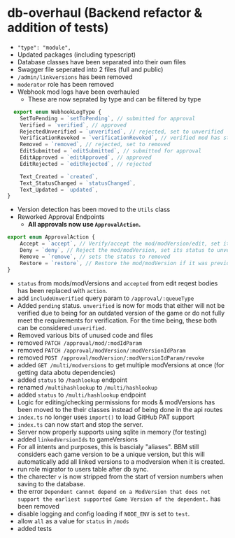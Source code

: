 # db-overhaul (Backend refactor & addition of tests)
- `"type": "module",`
- Updated packages (including typescript)
- Database classes have been separated into their own files
- Swagger file seperated into 2 files (full and public)
- `/admin/linkversions` has been removed
- `moderator` role has been removed
- Webhook mod logs have been overhauled
  - These are now seprated by type and can be filtered by type
```typescript
  export enum WebhookLogType {
    SetToPending = `setToPending`, // submitted for approval
    Verified = `verified`, // approved
    RejectedUnverified = `unverified`, // rejected, set to unverified
    VerificationRevoked = `verificationRevoked`, // verified mod has status changed
    Removed = `removed`, // rejected, set to removed
    EditSubmitted = `editSubmitted`, // submitted for approval
    EditApproved = `editApproved`, // approved
    EditRejected = `editRejected`, // rejected

    Text_Created = `created`,
    Text_StatusChanged = `statusChanged`,
    Text_Updated = `updated`,
}
```
- Version detection has been moved to the `Utils` class
- Reworked Approval Endpoints
  - **All approvals now use `ApprovalAction`.**
```typescript
export enum ApprovalAction {
    Accept = `accept`, // Verify/accept the mod/modVersion/edit, set its status to verified
    Deny = `deny`, // Reject the mod/modVersion, set its status to unverified, but do not remove it
    Remove = `remove`, // sets the status to removed
    Restore = `restore`, // Restore the mod/modVersion if it was previously removed
}
```
 - `status` from mods/modVersions and `accepted` from edit reqest bodies has been replaced with `action`.
 - add `includeUnverified` query param to `/approval/:queueType`
- Added `pending` status. `unverified` is now for mods that either will not be verified due to being for an outdated version of the game or do not fully meet the requirements for verification. For the time being, these both can be considered  `unverified`.
- Removed various bits of unused code and files
- removed `PATCH /approval/mod/:modIdParam`
- removed `PATCH /approval/modVersion/:modVersionIdParam`
- removed `POST /approval/modVersion/:modVersionIdParam/revoke`
- added `GET /multi/modversions` to get multiple modVersions at once (for getting data abotu dependencies)
- added `status` to `/hashlookup` endpoint
- renamed `/multihashlookup` to `/multi/hashlookup`
- added `status` to `/multi/hashlookup` endpoint
- Logic for editing/checking permissions for mods & modVersions has been moved to the their classes instead of being done in the api routes 
- `index.ts` no longer uses `import()` to load GitHub PAT support
- `index.ts` can now start and stop the server.
- Server now properly supports using sqlite in memory (for testing)
- added `linkedVersionIds` to gameVersions
 - For all intents and purposes, this is bascialy "aliases". BBM still considers each game version to be a unique version, but this will automatically add all linked versions to a modversion when it is created.
- run role migrator to users table after db sync.
- the charecter `v` is now stripped from the start of version numbers when saving to the database. 
- the error `Dependent cannot depend on a ModVersion that does not support the earliest supported Game Version of the dependent.` has been removed
- disable logging and config loading if `NODE_ENV` is set to `test`.
- allow `all` as a value for `status` in `/mods`
- added tests